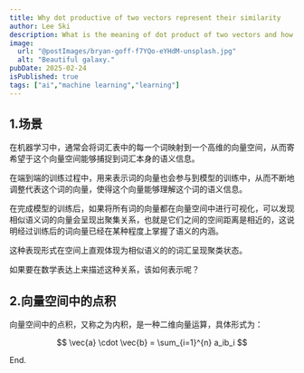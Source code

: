 ```yaml
---
title: Why dot productive of two vectors represent their similarity
author: Lee Ski
description: What is the meaning of dot product of two vectors and how it can be used to represent their similarity.
image:
  url: "@postImages/bryan-goff-f7YQo-eYHdM-unsplash.jpg"
  alt: "Beautiful galaxy."
pubDate: 2025-02-24
isPublished: true
tags: ["ai","machine learning","learning"]
---
```


## 1.场景

在机器学习中，通常会将词汇表中的每一个词映射到一个高维的向量空间，从而寄希望于这个向量空间能够捕捉到词汇本身的语义信息。

在端到端的训练过程中，用来表示词的向量也会参与到模型的训练中，从而不断地调整代表这个词的向量，使得这个向量能够理解这个词的语义信息。

在完成模型的训练后，如果将所有词的向量都在向量空间中进行可视化，可以发现相似语义词的向量会呈现出聚集关系，也就是它们之间的空间距离是相近的，这说明经过训练后的词向量已经在某种程度上掌握了语义的内涵。

这种表现形式在空间上直观体现为相似语义的的词汇呈现聚类状态。

如果要在数学表达上来描述这种关系，该如何表示呢？

## 2.向量空间中的点积

向量空间中的点积，又称之为内积，是一种二维向量运算，具体形式为：

$$
\vec{a} \cdot \vec{b} = \sum_{i=1}^{n} a_ib_i
$$

End.
